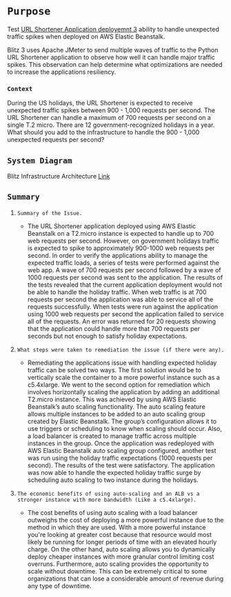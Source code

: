 # `Purpose`

Test [URL Shortener Application deployemnt 3](https://github.com/kaedmond24/python_url_shortener_app_deployment_3) ability to handle unexpected traffic spikes when deployed on AWS Elastic Beanstalk.

Blitz 3 uses Apache JMeter to send multiple waves of traffic to the Python URL Shortener application to observe how well it can handle major traffic spikes. This observation can help determine what optimizations are needed to increase the applications resiliency.

### `Context`

During the US holidays, the URL Shortener is expected to receive unexpected traffic spikes between 900 - 1,000 requests per second. The URL Shortener can handle a maximum of 700 requests per second on a single T.2 micro. There are 12 government-recognized holidays in a year. What should you add to the infrastructure to handle the 900 - 1,000 unexpected requests per second?

## `System Diagram`

Blitz Infrastructure Architecture [Link](Blitz_3_Diagram.png)

## `Summary`

1. `Summary of the Issue.`
	
   - The URL Shortener application deployed using AWS Elastic Beanstalk on a T2.micro instance is expected to handle up to 700 web requests per second. However, on government holidays traffic is expected to spike to approximately 900-1000 web requests per second. In order to verify the applications ability to manage the expected traffic loads, a series of tests were performed against the web app. A wave of 700 requests per second followed by a wave of 1000 requests per second was sent to the application. The results of the tests revealed that the current application deployment would not be able to handle the holiday traffic. When web traffic is at 700 requests per second the application was able to service all of the requests successfully. When tests were run against the application using 1000 web requests per second the application failed to service all of the requests. An error was returned for 20 requests showing that the application could handle more that 700 requests per seconds but not enough to satisfy holiday expectations.

2. `What steps were taken to remediation the issue (if there were any).`

   - Remediating the applications issue with handling expected holiday traffic can be solved two ways. The first solution would be to vertically scale the container to a more powerful instance such as a c5.4xlarge. We went to the second option for remediation which involves horizontally scaling the application by adding an additional T2.micro instance. This was achieved by using AWS Elastic Beanstalk’s auto scaling functionality. The auto scaling feature allows multiple instances to be added to an auto scaling group created by Elastic Beanstalk. The group’s configuration allows it to use triggers or scheduling to know when scaling should occur. Also, a load balancer is created to manage traffic across multiple instances in the group. Once the application was redeployed with AWS Elastic Beanstalk auto scaling group configured, another test was run using the holiday traffic expectations (1000 requests per second). The results of the test were satisfactory. The application was now able to handle the expected holiday traffic surge by scheduling auto scaling to two instance during the holidays.

3. `The economic benefits of using auto-scaling and an ALB vs a stronger instance with more bandwidth (Like a c5.4xlarge).`

   - The cost benefits of using auto scaling with a load balancer outweighs the cost of deploying a more powerful instance due to the method in which they are used. With a more powerful instance you're looking at greater cost because that resource would most likely be running for longer periods of time with an elevated hourly charge. On the other hand, auto scaling allows you to dynamically deploy cheaper instances with more granular control limiting cost overruns. Furthermore, auto scaling provides the opportunity to scale without downtime. This can be extremely critical to some organizations that can lose a considerable amount of revenue during any type of downtime.
